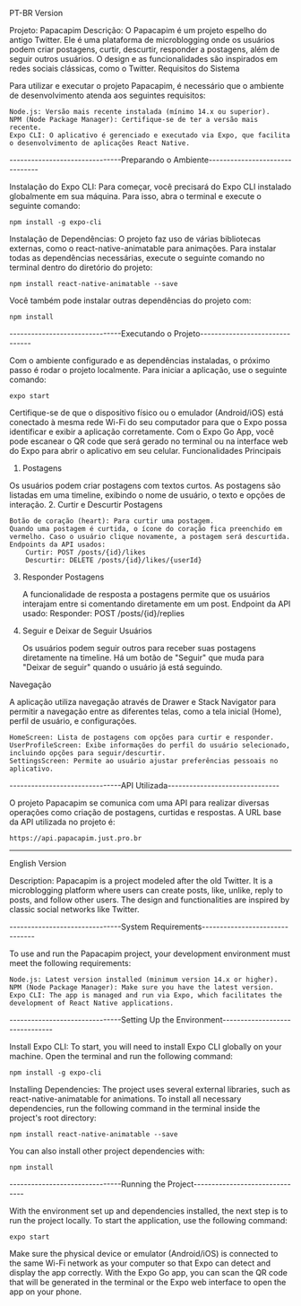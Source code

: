 PT-BR Version

Projeto: Papacapim
Descrição: O Papacapim é um projeto espelho do antigo Twitter. Ele é uma plataforma de microblogging onde os usuários podem criar postagens, curtir, descurtir, responder a postagens, além de seguir outros usuários. O design e as funcionalidades são inspirados em redes sociais clássicas, como o Twitter.
Requisitos do Sistema

Para utilizar e executar o projeto Papacapim, é necessário que o ambiente de desenvolvimento atenda aos seguintes requisitos:

    Node.js: Versão mais recente instalada (mínimo 14.x ou superior).
    NPM (Node Package Manager): Certifique-se de ter a versão mais recente.
    Expo CLI: O aplicativo é gerenciado e executado via Expo, que facilita o desenvolvimento de aplicações React Native.

-------------------------------Preparando o Ambiente-------------------------------

Instalação do Expo CLI: Para começar, você precisará do Expo CLI instalado globalmente em sua máquina. Para isso, abra o terminal e execute o seguinte comando:

    npm install -g expo-cli

Instalação de Dependências: O projeto faz uso de várias bibliotecas externas, como o react-native-animatable para animações. Para instalar todas as dependências necessárias, execute o seguinte comando no terminal dentro do diretório do projeto:

    npm install react-native-animatable --save

Você também pode instalar outras dependências do projeto com:

    npm install


-------------------------------Executando o Projeto-------------------------------

Com o ambiente configurado e as dependências instaladas, o próximo passo é rodar o projeto localmente. Para iniciar a aplicação, use o seguinte comando:

    expo start

Certifique-se de que o dispositivo físico ou o emulador (Android/iOS) está conectado à mesma rede Wi-Fi do seu computador para que o Expo possa identificar e exibir a aplicação corretamente. Com o Expo Go App, você pode escanear o QR code que será gerado no terminal ou na interface web do Expo para abrir o aplicativo em seu celular.
Funcionalidades Principais
1. Postagens

Os usuários podem criar postagens com textos curtos. As postagens são listadas em uma timeline, exibindo o nome de usuário, o texto e opções de interação.
2. Curtir e Descurtir Postagens

    Botão de coração (heart): Para curtir uma postagem.
    Quando uma postagem é curtida, o ícone do coração fica preenchido em vermelho. Caso o usuário clique novamente, a postagem será descurtida.
    Endpoints da API usados:
        Curtir: POST /posts/{id}/likes
        Descurtir: DELETE /posts/{id}/likes/{userId}

3. Responder Postagens

    A funcionalidade de resposta a postagens permite que os usuários interajam entre si comentando diretamente em um post.
    Endpoint da API usado:
        Responder: POST /posts/{id}/replies

4. Seguir e Deixar de Seguir Usuários

    Os usuários podem seguir outros para receber suas postagens diretamente na timeline.
    Há um botão de "Seguir" que muda para "Deixar de seguir" quando o usuário já está seguindo.

Navegação

A aplicação utiliza navegação através de Drawer e Stack Navigator para permitir a navegação entre as diferentes telas, como a tela inicial (Home), perfil de usuário, e configurações.

    HomeScreen: Lista de postagens com opções para curtir e responder.
    UserProfileScreen: Exibe informações do perfil do usuário selecionado, incluindo opções para seguir/descurtir.
    SettingsScreen: Permite ao usuário ajustar preferências pessoais no aplicativo.


-------------------------------API Utilizada-------------------------------

O projeto Papacapim se comunica com uma API para realizar diversas operações como criação de postagens, curtidas e respostas. A URL base da API utilizada no projeto é:

    https://api.papacapim.just.pro.br

    
-----------------------------------------------------------------------------------------------------------------------------------------------------------------------------------------------------------------------------------------------------------

English Version

Description: Papacapim is a project modeled after the old Twitter. It is a microblogging platform where users can create posts, like, unlike, reply to posts, and follow other users. The design and functionalities are inspired by classic social networks like Twitter.

-------------------------------System Requirements-------------------------------

To use and run the Papacapim project, your development environment must meet the following requirements:

    Node.js: Latest version installed (minimum version 14.x or higher).
    NPM (Node Package Manager): Make sure you have the latest version.
    Expo CLI: The app is managed and run via Expo, which facilitates the development of React Native applications.

-------------------------------Setting Up the Environment-------------------------------

Install Expo CLI:
To start, you will need to install Expo CLI globally on your machine. Open the terminal and run the following command:

    npm install -g expo-cli

Installing Dependencies:
The project uses several external libraries, such as react-native-animatable for animations. To install all necessary dependencies, run the following command in the terminal inside the project's root directory:

    npm install react-native-animatable --save

You can also install other project dependencies with:

    npm install

-------------------------------Running the Project-------------------------------

With the environment set up and dependencies installed, the next step is to run the project locally. To start the application, use the following command:

    expo start

Make sure the physical device or emulator (Android/iOS) is connected to the same Wi-Fi network as your computer so that Expo can detect and display the app correctly. With the Expo Go app, you can scan the QR code that will be generated in the terminal or the Expo web interface to open the app on your phone.
